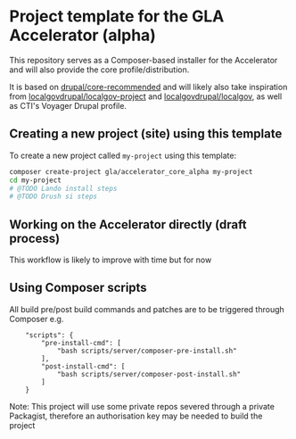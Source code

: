 # Project template for the GLA Accelerator (alpha)

This repository serves as a Composer-based installer for the Accelerator and will also provide the core profile/distribution. 

It is based on [drupal/core-recommended]() and will likely also take inspiration from [localgovdrupal/localgov-project](https://github.com/localgovdrupal/localgov_project) and [localgovdrupal/localgov](https://github.com/localgovdrupal/localgov), as well as CTI's Voyager Drupal profile. 

## Creating a new project (site) using this template

To create a new project called `my-project` using this template:

```bash
composer create-project gla/accelerator_core_alpha my-project
cd my-project
# @TODO Lando install steps
# @TODO Drush si steps
```

## Working on the Accelerator directly (draft process)

This workflow is likely to improve with time but for now

## Using Composer scripts

All build pre/post build commands and patches are to be triggered through Composer e.g.

```
    "scripts": {
        "pre-install-cmd": [
            "bash scripts/server/composer-pre-install.sh"
        ],
        "post-install-cmd": [
            "bash scripts/server/composer-post-install.sh"
        ]
    }
```

Note: This project will use some private repos severed through a private Packagist, therefore an authorisation key may be needed to build the project
